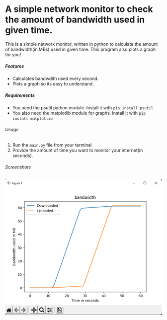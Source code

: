 # A simple network monitor to check the amount of bandwidth used in given time.
This is a simple network monitor, written in python to calculate the amount of bandwidth(in MBs) used in given time. This program also plots a graph for you!
##### Features
- Calculates bandwdith used every second.
- Plots a graph so its easy to understand.

##### Requirements
- You need the psutil python module. Install it with `pip install psutil`
- You also need the matplotlib module for graphs. Install it with `pip install matplotlib`

###### Usage
1. Run the `main.py` file from your terminal
2. Provide the amount of time you want to monitor your internet(in seconds).

###### Screenshots
<img src=assets/image1.png>
